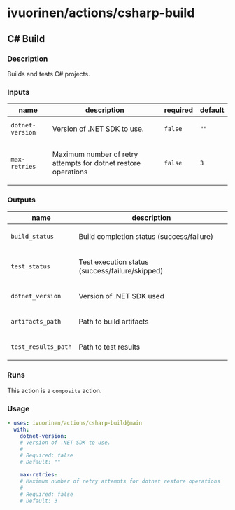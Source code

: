 # ivuorinen/actions/csharp-build

## C# Build

### Description

Builds and tests C# projects.

### Inputs

| name             | description                                                           | required | default |
|------------------|-----------------------------------------------------------------------|----------|---------|
| `dotnet-version` | <p>Version of .NET SDK to use.</p>                                    | `false`  | `""`    |
| `max-retries`    | <p>Maximum number of retry attempts for dotnet restore operations</p> | `false`  | `3`     |

### Outputs

| name                | description                                            |
|---------------------|--------------------------------------------------------|
| `build_status`      | <p>Build completion status (success/failure)</p>       |
| `test_status`       | <p>Test execution status (success/failure/skipped)</p> |
| `dotnet_version`    | <p>Version of .NET SDK used</p>                        |
| `artifacts_path`    | <p>Path to build artifacts</p>                         |
| `test_results_path` | <p>Path to test results</p>                            |

### Runs

This action is a `composite` action.

### Usage

```yaml
- uses: ivuorinen/actions/csharp-build@main
  with:
    dotnet-version:
    # Version of .NET SDK to use.
    #
    # Required: false
    # Default: ""

    max-retries:
    # Maximum number of retry attempts for dotnet restore operations
    #
    # Required: false
    # Default: 3
```
